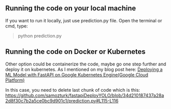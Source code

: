 
## Running the code on your local machine
If you want to run it locally, just use prediction.py file. Open the terminal or cmd, type:
> python prediction.py

## Running the code on Docker or Kubernetes
Other option could be containerize the code, maybe go one step further and deploy it on kubernetes. As I mentioned on my blog post here: [Deploying a ML Model with FastAPI on Google Kubernetes Engine(Google Cloud Platform)](https://medium.com/analytics-vidhya/deploying-a-ml-model-with-fastapi-on-google-kubernetes-engine-google-cloud-platform-bc2adbe0a35a)

In this case, you need to delete last chunk of code which is this:
https://github.com/samozturk/fastapiDeployYOLO/blob/34d210187437a28a2d8f30c7b2a5ce0bc9d901c1/prediction.py#L115-L116
